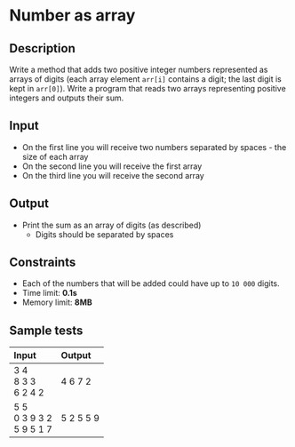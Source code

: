 # Number as array

## Description
Write a method that adds two positive integer numbers represented as arrays of digits (each array element `arr[i]` contains a digit; the last digit is kept in `arr[0]`).
Write a program that reads two arrays representing positive integers and outputs their sum.

## Input
- On the first line you will receive two numbers separated by spaces - the size of each array
- On the second line you will receive the first array
- On the third line you will receive the second array

## Output
- Print the sum as an array of digits (as described)
  - Digits should be separated by spaces

## Constraints
- Each of the numbers that will be added could have up to `10 000` digits.
- Time limit: **0.1s**
- Memory limit: **8MB**

## Sample tests

| Input | Output |
|:------|:-------|
| 3 4<br>8 3 3<br>6 2 4 2 | 4 6 7 2 |
| 5 5<br>0 3 9 3 2<br>5 9 5 1 7 | 5 2 5 5 9 |
